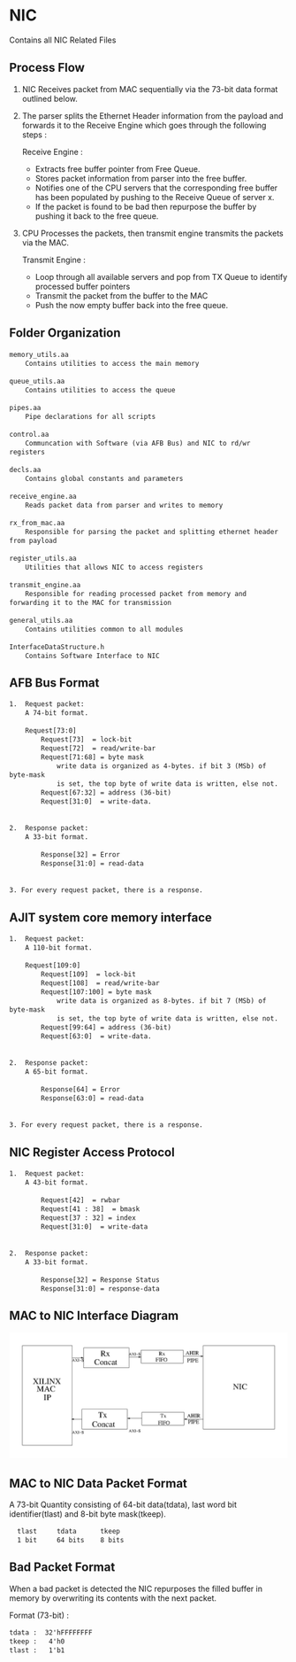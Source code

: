 # NIC

Contains all NIC Related Files

## Process Flow
1. NIC Receives packet from MAC sequentially via the 73-bit data format outlined below.
2. The parser splits the Ethernet Header information from the payload and forwards it to the Receive Engine which goes through the following steps : 

     Receive Engine : 

    * Extracts free buffer pointer from Free Queue.
    * Stores packet information from parser into the free buffer.
    * Notifies one of the CPU servers that the corresponding free buffer has been populated by pushing to the Receive Queue of server x.
   * If the packet is found to be bad then repurpose the buffer by pushing it back to the free queue.


3. CPU Processes the packets, then transmit engine transmits the packets via the MAC.

    Transmit Engine : 

    * Loop through all available servers and pop from TX Queue to identify processed buffer pointers
    * Transmit the packet from the buffer to the MAC
    * Push the now empty buffer back into the free queue.



## Folder Organization
```
memory_utils.aa
	Contains utilities to access the main memory

queue_utils.aa
	Contains utilities to access the queue

pipes.aa
	Pipe declarations for all scripts

control.aa
    Communcation with Software (via AFB Bus) and NIC to rd/wr registers

decls.aa
	Contains global constants and parameters

receive_engine.aa
	Reads packet data from parser and writes to memory

rx_from_mac.aa
	Responsible for parsing the packet and splitting ethernet header from payload

register_utils.aa
	Utilities that allows NIC to access registers

transmit_engine.aa
	Responsible for reading processed packet from memory and forwarding it to the MAC for transmission

general_utils.aa
   	Contains utilities common to all modules

InterfaceDataStructure.h
	Contains Software Interface to NIC
```

## AFB Bus Format
```
1.  Request packet:
	A 74-bit format.
	
	Request[73:0]
		Request[73]  = lock-bit
		Request[72]  = read/write-bar 
		Request[71:68] = byte mask
			write data is organized as 4-bytes. if bit 3 (MSb) of byte-mask
			is set, the top byte of write data is written, else not.
		Request[67:32] = address (36-bit)
		Request[31:0]  = write-data.

	
2.  Response packet:
	A 33-bit format.

		Response[32] = Error
		Response[31:0] = read-data


3. For every request packet, there is a response.
```
## AJIT system core memory interface 
```
1.  Request packet:
	A 110-bit format.
	
	Request[109:0]
		Request[109]  = lock-bit
		Request[108]  = read/write-bar 
		Request[107:100] = byte mask
			write data is organized as 8-bytes. if bit 7 (MSb) of byte-mask
			is set, the top byte of write data is written, else not.
		Request[99:64] = address (36-bit)
		Request[63:0]  = write-data.

	
2.  Response packet:
	A 65-bit format.

		Response[64] = Error
		Response[63:0] = read-data


3. For every request packet, there is a response.
```

## NIC Register Access Protocol
```
1.  Request packet:
	A 43-bit format.

		Request[42]  = rwbar
		Request[41 : 38]  = bmask 
		Request[37 : 32] = index
		Request[31:0]  = write-data

	
2.  Response packet:
	A 33-bit format.

		Response[32] = Response Status
		Response[31:0] = response-data

```
## MAC to NIC Interface Diagram

![MAC to NIC Interface](https://github.com/ARamachandran2000/AJIT_Ethernet/blob/main/code/NicWithMacIf/Nic/assets/macIf.png)

## MAC to NIC Data Packet Format
A 73-bit Quantity consisting of  64-bit data(tdata), last word bit identifier(tlast) and 8-bit byte mask(tkeep).
```
  tlast     tdata      tkeep
  1 bit     64 bits    8 bits
```

## Bad Packet Format
When a bad packet is detected the NIC repurposes the filled buffer in memory by overwriting its contents with the next packet.

Format (73-bit) : 
```
tdata :  32'hFFFFFFFF
tkeep :   4'h0
tlast :   1'b1
```





